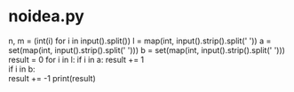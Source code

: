 # noidea.py
n, m = (int(i) for i in input().split())
l = map(int, input().strip().split(' ')) 
a = set(map(int, input().strip().split(' '))) 
b = set(map(int, input().strip().split(' ')))
result = 0 
for i in l:
   if i in a:
       result += 1     
   if i in b:        
       result += -1 
print(result)

